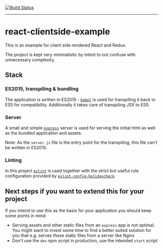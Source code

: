 [![Build Status](https://img.shields.io/travis/lxanders/react-clientside-example/master.svg?style=flat)](https://travis-ci.org/lxanders/react-clientside-example)

-----

# react-clientside-example

This is an example for client side rendered React and Redux.

The project is kept very minimalistic by intent to not confuse with unnecessary complexity.

## Stack

### ES2015, transpiling & bundling

The application is written in ES2015 - [`babel`](https://github.com/babel/babel) is used for transpiling it back to ES5 for compatibility. Additionally it takes care of transpiling JSX to ES5.

### Server

A small and simple [`express`](https://github.com/expressjs/express/) server is used for serving the initial html as well as the bundled application and assets.

Note: As the `server.js` file is the entry point for the transpiling, this file can't be written in ES2015.

### Linting

In this project [`eslint`](https://github.com/eslint/eslint) is used together with the strict but useful rule configuration provided by [`eslint-config-holidaycheck`](https://github.com/holidaycheck/eslint-config-holidaycheck).

## Next steps if you want to extend this for your project

If you intend to use this as the basis for your application you should keep some points in mind:

* Serving assets and other static files from an `express` app is not optimal. You might want to invest some time to find a better suited solution for you that e.g. serves these static files from a server like Nginx
* Don't use the `dev` npm script in production, use the intended `start` script

